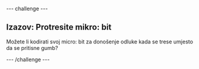 \--- challenge \---

## Izazov: Protresite mikro: bit

Možete li kodirati svoj micro: bit za donošenje odluke kada se trese umjesto da se pritisne gumb?

\--- /challenge \---